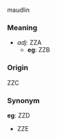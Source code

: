 maudlin
### Meaning
+ _adj_: ZZA
    + __eg__: ZZB

### Origin

ZZC

### Synonym

__eg__: ZZD

+ ZZE


